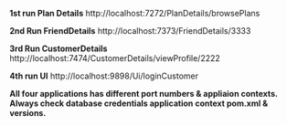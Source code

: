 **1st run Plan Details**
http://localhost:7272/PlanDetails/browsePlans

**2nd Run FriendDetails**
http://localhost:7373/FriendDetails/3333

**3rd Run CustomerDetails**
http://localhost:7474/CustomerDetails/viewProfile/2222

**4th run UI**
http://localhost:9898/Ui/loginCustomer

**All four applications has different port numbers & appliaion contexts.**
**Always check
database credentials 
application context
pom.xml & versions.**
